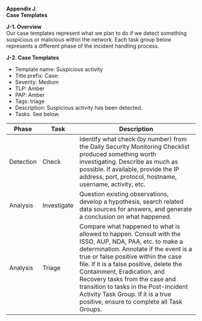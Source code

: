 **Appendix J**  
**Case Templates**  

**J-1. Overview**  
Our case templates represent what we plan to do if we detect something suspicious or malicious within the network. Each task group below represents a different phase of the incident handling process. 

**J-2. Case Templates**  
* Template name: Suspicious activity 
* Title prefix: Case: 
* Severity: Medium
* TLP: Amber
* PAP: Amber
* Tags: triage
* Description: Suspicious activity has been detected.
* Tasks. See below. 

| Phase | Task | Description |
| ---------- | ---------- | ---------------- |
| Detection | Check | Identify what check (by number) from the Daily Security Monitoring Checklist produced something worth investigating. Describe as much as possible. If available, provide the IP address, port, protocol, hostname, username, activity, etc. |
| Analysis | Investigate | Question existing observations, develop a hypothesis, search related data sources for answers, and generate a conclusion on what happened. |
| Analysis | Triage | Compare what happened to what is allowed to happen. Consult with the ISSO, AUP, NDA, PAA, etc. to make a determination. Annotate if the event is a true or false positive within the case file. If it is a false positive, delete the Containment, Eradication, and Recovery tasks from the case and transition to tasks in the Post-Incident Activity Task Group. If it is a true positive, ensure to complete all Task Groups. |
